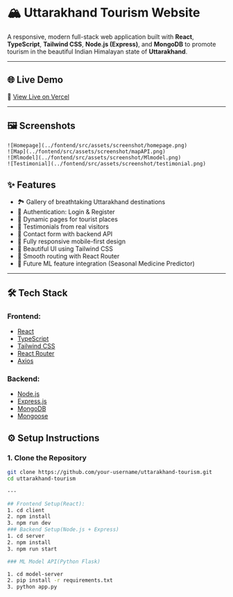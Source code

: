 # 🏔️ Uttarakhand Tourism Website

A responsive, modern full-stack web application built with **React**, **TypeScript**, **Tailwind CSS**, **Node.js (Express)**, and **MongoDB** to promote tourism in the beautiful Indian Himalayan state of **Uttarakhand**.

---

## 🌐 Live Demo

🚀 [View Live on Vercel](https://your-project-name.vercel.app)

---

## 🖼️ Screenshots
    ![Homepage](../fontend/src/assets/screenshot/homepage.png)
    ![Map](../fontend/src/assets/screenshot/mapAPI.png)
    ![Mlmodel](../fontend/src/assets/screenshot/Mlmodel.png)
    ![Testimonial](../fontend/src/assets/screenshot/testimonial.png)


## ✨ Features

- 🏞️ Gallery of breathtaking Uttarakhand destinations
- 🔐 Authentication: Login & Register
- 📍 Dynamic pages for tourist places
- 💬 Testimonials from real visitors
- 📨 Contact form with backend API
- 📱 Fully responsive mobile-first design
- 🎨 Beautiful UI using Tailwind CSS
- 🔄 Smooth routing with React Router
- 🧠 Future ML feature integration (Seasonal Medicine Predictor)

---

## 🛠️ Tech Stack

### Frontend:
- [React](https://reactjs.org/)
- [TypeScript](https://www.typescriptlang.org/)
- [Tailwind CSS](https://tailwindcss.com/)
- [React Router](https://reactrouter.com/)
- [Axios](https://axios-http.com/)

### Backend:
- [Node.js](https://nodejs.org/)
- [Express.js](https://expressjs.com/)
- [MongoDB](https://www.mongodb.com/)
- [Mongoose](https://mongoosejs.com/)

## ⚙️ Setup Instructions

### 1. Clone the Repository

```bash
git clone https://github.com/your-username/uttarakhand-tourism.git
cd uttarakhand-tourism 

---

## Frontend Setup(React):
1. cd client
2. npm install
3. npm run dev
### Backend Setup(Node.js + Express)
1. cd server
2. npm install
3. npm run start

### ML Model API(Python Flask)

1. cd model-server
2. pip install -r requirements.txt
3. python app.py


